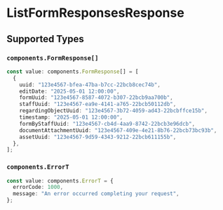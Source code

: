 # ListFormResponsesResponse


## Supported Types

### `components.FormResponse[]`

```typescript
const value: components.FormResponse[] = [
  {
    uuid: "123e4567-bfea-47ba-b7cc-22bcb8cec74b",
    editDate: "2025-05-01 12:00:00",
    formUuid: "123e4567-8587-4072-b307-22bcb9aa700b",
    staffUuid: "123e4567-ea9e-4141-a765-22bcb50112db",
    regardingObjectUuid: "123e4567-3b72-4059-ad43-22bcbffce15b",
    timestamp: "2025-05-01 12:00:00",
    formByStaffUuid: "123e4567-cb4d-4aa9-8742-22bcb3e96dcb",
    documentAttachmentUuid: "123e4567-409e-4e21-8b76-22bcb73bc93b",
    assetUuid: "123e4567-9d59-4343-9212-22bcb611155b",
  },
];
```

### `components.ErrorT`

```typescript
const value: components.ErrorT = {
  errorCode: 1000,
  message: "An error occurred completing your request",
};
```

